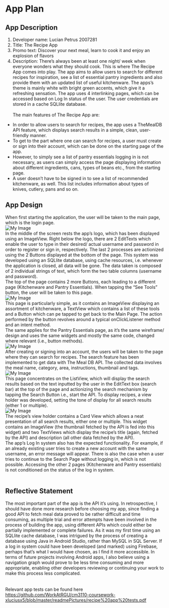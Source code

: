 # App Plan
## App Description
1.	Developer name: 
Lucian Petrus 2007281
2. Title: 
The Recipe App
3.	Promo text: 
Discover your next meal, learn to cook it and enjoy an explosion of flavors
4.	Description:
There’s always been at least one night/ week when everyone wonders what they should cook. This is where The Recipe App comes into play. The app aims to allow users to search for different recipes for inspiration, see a list of essential pantry ingredients and also provide them with an updated list of useful kitchenware. The apps’s theme is mainly white with bright green accents, which give it a refreshing sensation. The app uses 4 interlinking pages, which can be accessed based on Log In status of the user. The user credentials are stored in a cache SQLlite database. <br> <br> The main features of The Recipe App are:
*	In order to allow users to search for recipes, the app uses a TheMealDB API feature, which displays search results in a simple, clean, user-friendly manner.
*	 To get to the part where one can search for recipes, a user must create or sign into their account, which can be done on the starting page of the app. 
*	However, to simply see a list of pantry essentials logging in is not necessary, as users can simply access the page displaying information about different ingredients, cans, types of beans etc., from the starting page.
*	A user doesn’t have to be signed in to see a list of recommended kitchenware, as well. This list includes information about types of knives, cutlery, pans and so on.
## App Design
When first starting the application, the user will be taken to the main page, which is the login page.
<br>
![My Image](https://github.com/WorkAtRGU/cm3110-coursework-xluciusx5/blob/master/readmePictures/pic1.PNG)
<br>
In the middle of the screen rests the app’s logo, which has been displayed using an ImageView. Right below the logo, there are 2 EditTexts which enable the user to type in their desired/ actual username and password in order to register or sign in, respectively. The last 2 processes are actionized using the 2 Buttons displayed at the bottom of the page. This system was developed using an SQLlite database, using cache resources, i.e. whenever the application is closed, all data will be gone. The data taken is composed of 2 individual strings of text, which form the two table columns (username and password).
<br>
The top of the page contains 2 more Buttons, each leading to a different page (Kitchenware and Pantry Essentials). When tapping the “See Tools” button, the user will be taken to this page.
<br>
![My Image](https://github.com/WorkAtRGU/cm3110-coursework-xluciusx5/blob/master/readmePictures/pic2.PNG)
<br>
This page is particularly simple, as it contains an ImageView displaying an assortment of kitchenware, a TextView which contains a list of these tools and a Button which can pe tapped to get back to the Main Page. The action performed by the button revolves around a typical onClickListener method and an intent method.
<br>
The same applies for the Pantry Essentials page, as it’s the same wireframe/ design and uses the same widgets and mostly the same code, changed where relevant (i.e., button methods).
<br>
![My Image](https://github.com/WorkAtRGU/cm3110-coursework-xluciusx5/blob/master/readmePictures/pic3.PNG)
<br>
After creating or signing into an account, the users will be taken to the page where they can search for recipes. The search feature has been implemented to get data with The Meal DB API. The collected data involves the meal name, category, area, instructions, thumbnail and tags.
<br>
![My Image](https://github.com/WorkAtRGU/cm3110-coursework-xluciusx5/blob/master/readmePictures/pic4.PNG)
<br>
This page concentrates on the ListView, which will display the search results based on the text inputted by the user in the EditText box (search bar) at the top of the page and actionizing the search mechanism by tapping the Search Button i.e., start the API. To display recipes, a view holder was developed, setting the tone of display for all search results (either 1 or multiple).
<br>
![My Image](https://github.com/WorkAtRGU/cm3110-coursework-xluciusx5/blob/master/readmePictures/pic5.PNG)
<br>
The recipe’s view holder contains a Card View which allows a neat presentation of all search results, either one or multiple. This widget contains an ImageView (the thumbnail fetched by the API is fed into this widget) and two TextViews which display the recipe’s title (again, fetched by the API) and description (all other data fetched by the API). <br> 
The app’s Log In system also has the expected functionality. For example, if an already existing user tries to create a new account with the same username, an error message will appear. There is also the case when a user tries to continue to the Search Page without logging in, which is not possible. Accessing the other 2 pages (Kitchenware and Pantry essentials) is not conditioned on the status of the log in system.
<br>
<br>
## Reflective Statement
The most important part of the app is the API it’s using. In retrospective, I should have done more research before choosing my app, since finding a good API to fetch meal data proved to be rather difficult and time consuming, as multiple trial and error attempts have been involved in the process of building the app, using different APIs which could either be partially implemented or complete failures. As it was my first time using an SQLlite cache database, I was intrigued by the process of creating a database using Java in Android Studio, rather than MySQL in SQL Server. If a log in system could have been developed (and marked) using  Firebase, perhaps that’s what I would have chosen, as I find it more accessible. In terms of future projects involving Android apps, I also believe using a navigation graph would prove to be less time consuming and more appropriate, enabling other developers reviewing or continuing your work to make this process less complicated.
<br>
<br>
<br>
Relevant app tests can be found here
https://github.com/WorkAtRGU/cm3110-coursework-xluciusx5/blob/master/readmePictures/recipe%20app%20tests.pdf

